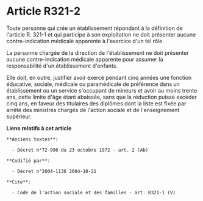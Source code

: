 # Article R321-2

Toute personne qui crée un établissement répondant à la définition de l'article R. 321-1 et qui participe à son exploitation
ne doit présenter aucune contre-indication médicale apparente à l'exercice d'un tel rôle.

La personne chargée de la direction de l'établissement ne doit présenter aucune contre-indication médicale apparente pour
assumer la responsabilité d'un établissement d'enfants.

Elle doit, en outre, justifier avoir exercé pendant cinq années une fonction éducative, sociale, médicale ou paramédicale de
préférence dans un établissement ou un service s'occupant de mineurs et avoir au moins trente ans, cette limite d'âge étant
abaissée, sans que la réduction puisse excéder cinq ans, en faveur des titulaires des diplômes dont la liste est fixée par
arrêté des ministres chargés de l'action sociale et de l'enseignement supérieur.

**Liens relatifs à cet article**

	**Anciens textes**:

	  - Décret n°72-990 du 23 octobre 1972 - art. 2 (Ab)

	**Codifié par**:

	  - Décret n°2004-1136 2004-10-21

	**Cite**:

	  - Code de l'action sociale et des familles - art. R321-1 (V)
